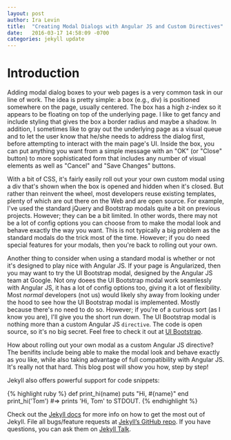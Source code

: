 ```yaml
---
layout: post
author: Ira Levin
title:  "Creating Modal Dialogs with Angular JS and Custom Directives"
date:   2016-03-17 14:58:09 -0700
categories: jekyll update
---
```

# Introduction
Adding modal dialog boxes to your web pages is a very common task in our line of work.  The idea is pretty simple: a box (e.g., div) is positioned somewhere on the page, usually centered.  The box has a high z-index so it appears to be floating on top of the underlying page.  I like to get fancy and include styling that gives the box a border radius and maybe a shadow.  In addition, I sometimes like to gray out the underlying page as a visual queue and to let the user know that he/she needs to address the dialog first, before attempting to interact with the main page's UI.  Inside the box, you can put anything you want from a simple message with an "OK" (or "Close" button) to more sophisticated form that includes any number of visual elements as well as "Cancel" and "Save Changes" buttons.

With a bit of CSS, it's fairly easily roll out your your own custom modal using a div that's shown when the box is opened and hidden when it's closed.  But rather than reinvent the wheel, most developers reuse existing templates, plenty of which are out there on the Web and are open source.  For example, I've used the standard jQuery and Bootstrap modals quite a bit on previous projects.  However; they can be a bit limited.  In other words, there may not be a lot of config options you can choose from to make the modal look and behave exactly the way you want.  This is not typically a big problem as the standard modals do the trick most of the time.  However; if you do need special features for your modals, then you're back to rolling out your own.

Another thing to consider when using a standard modal is whether or not it's designed to play nice with Angular JS.  If your page is Angularized, then you may want to try the UI Bootstrap modal, designed by the Angular JS team at Google.  Not ony doees the UI Bootstrap modal work seamlessly with Angular JS, it has a lot of config options too, giving it a lot of flexibility.  Most *normal* developers (not us) would likely shy away from looking under the hood to see how the UI Bootstrap modal is implemented.  Mostly because there's no need to do so.  However; if you're of a curious sort (as I know you are), I'll give you the short run down.  The UI Bootstrap modal is nothing more than a custom Angular JS `directive`.  The code is open source, so it's no big secret.  Feel free to check it out at [UI Bootstrap][ui-bootstrap].

How about rolling out your own modal as a custom Angular JS directive?  The benifits include being able to make the modal look and behave exactly as you like, while also taking advantage of full compatibility with Angular JS.  It's really not that hard.  This blog post will show you how, step by step!

Jekyll also offers powerful support for code snippets:

{% highlight ruby %}
def print_hi(name)
  puts "Hi, #{name}"
end
print_hi('Tom')
#=> prints 'Hi, Tom' to STDOUT.
{% endhighlight %}

Check out the [Jekyll docs][jekyll-docs] for more info on how to get the most out of Jekyll. File all bugs/feature requests at [Jekyll’s GitHub repo][jekyll-gh]. If you have questions, you can ask them on [Jekyll Talk][jekyll-talk].

[jekyll-docs]: http://jekyllrb.com/docs/home
[jekyll-gh]:   https://github.com/jekyll/jekyll
[jekyll-talk]: https://talk.jekyllrb.com/
[ui-bootstrap]: https://angular-ui.github.io/bootstrap/
